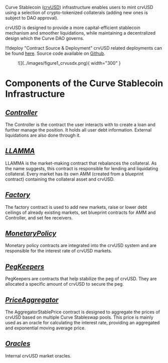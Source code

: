 Curve Stablecoin ([crvUSD](../crvUSD/crvUSD.md)) infrastructure enables users to mint crvUSD using a selection of crypto-tokenized collaterals (adding new ones is subject to DAO approval). 

crvUSD is designed to provide a more capital-efficient stablecoin mechanism and smoother liquidations, while maintaining a decentralized design which the Curve DAO governs.

!!!deploy "Contract Source & Deployment"
    crvUSD related deployments can be found [here](../references/deployed-contracts.md#curve-stablecoin).
    Source code available on [Github](https://github.com/curvefi/curve-stablecoin).


<figure markdown>
  ![](../images/figure1_crvusdx.png){ width="300" }
  <figcaption></figcaption>
</figure>


# **Components of the Curve Stablecoin Infrastructure**

## *[Controller](../crvUSD/controller.md)*
The Controller is the contract the user interacts with to create a loan and further manage the position. It holds all user debt information. External liquidations are also done through it.

## *[LLAMMA](../crvUSD/amm.md)*
LLAMMA is the market-making contract that rebalances the collateral. As the name suggests, this contract is responsible for lending and liquidating collateral. Every market has its own AMM (created from a blueprint contract) containing the collateral asset and crvUSD.

## *[Factory](../crvUSD/factory.md)*
The factory contract is used to add new markets, raise or lower debt ceilings of already existing markets, set blueprint contracts for AMM and Controller, and set fee receivers.

## *[MonetaryPolicy](../crvUSD/monetarypolicy.md)*
Monetary policy contracts are integrated into the crvUSD system and are responsible for the interest rate of crvUSD markets.

## *[PegKeepers](../crvUSD/pegkeeper.md)*
PegKeepers are contracts that help stabilize the peg of crvUSD. They are allocated a specific amount of crvUSD to secure the peg. 

## *[PriceAggregator](../crvUSD/priceaggregator.md)*
The AggregatorStablePrice contract is designed to aggregate the prices of crvUSD based on multiple Curve Stableswap pools. This price is mainly used as an oracle for calculating the interest rate, providing an aggregated and exponential moving average price.

## *[Oracles](../crvUSD/oracle.md)*
Internal crvUSD market oracles.
